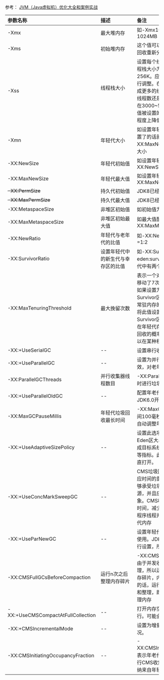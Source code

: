 参考： [JVM（Java虚拟机）优化大全和案例实战](http://blog.csdn.net/kthq/article/details/8618052)

|参数名称|描述|备注|
|:---|:----|:----|
|-Xmx|最大堆内存|如-Xmx1024m就是配置最大堆内存为1024MB|
|-Xms|初始堆内存|这个值可以和Xmx配置成相同的，避免每次回收重新分配内存|
|-Xss|线程栈大小 &nbsp;&nbsp;&nbsp;&nbsp;&nbsp;&nbsp;&nbsp;&nbsp;&nbsp;&nbsp;&nbsp;&nbsp;&nbsp;&nbsp;&nbsp;&nbsp;&nbsp;&nbsp;&nbsp;&nbsp;&nbsp;&nbsp;&nbsp;&nbsp;|设置每个线程的栈大小。JDK5.0以后每个线程栈大小为1M，之前每个线程栈大小为256K。应当根据应用的线程所需内存大小进行调整。在相同物理内存下，减小这个值能生成更多的线程。但是操作系统对一个进程内的线程数还是有限制的，不能无限生成，经验值在3000~5000左右。需要注意的是：当这个值被设置的较大（例如>2MB）时将会在很大程度上降低系统的性能|
|-Xmn|年轻代大小|如设置年轻代大小为2G-Xmn2G，这个值设置了的话就可以不用设置-XX:NewSize和XX:MaxNewSize，它可以直接配置年轻代的大小|
|-XX:NewSize|年轻代初始值|如设置年轻代初始值为100M：-XX:NewSize=100m|
|-XX:MaxNewSize|年轻代最大值|如设置年轻代上限为100M：-XX:MaxNewSize=100m|
|~~-XX:PermSize~~|持久代初始值|JDK8已经废弃了持久代了|
|~~-XX:MaxPermSize~~|持久代最大值|JDK8已经废弃了持久代了|
|-XX:MetaspaceSize|非堆区初始值|如初始值为2G，-XX:MetaspaceSize=2G|
|-XX:MaxMetaspaceSize|非堆区初始最大值|如最大值配置为2G，-XX:MaxMetaspaceSize=2G|
|-XX:NewRatio|年轻代与老年代的比值|如-XX:NewRatio=2，表示年轻代：老年代=1:2|
|-XX:SurvivorRatio|设置年轻代中的新生代与幸存区的比值|如-XX:SurvivorRatio=3，表示eden:survivor=3:2,为什么不是3:1呢，年轻代中有两个相同的Survivor区和一个eden区|
|-XX:MaxTenuringThreshold|最大挽留次数|表示一个对象如果在Survivor区（救助空间）移动了7次还没有被垃圾回收就进入年老代。如果设置为0的话，则年轻代对象不经过Survivor区，直接进入年老代，对于需要大量常驻内存的应用，这样做可以提高效率。如果将此值设置为一个较大值，则年轻代对象会在Survivor区进行多次复制，这样可以增加对象在年轻代存活时间，增加对象在年轻代被垃圾回收的概率，减少Full GC的频率，这样做可以在某种程度上提高服务稳定性。|
|-XX:+UseSerialGC|--|设置串行收集器|
|-XX:+UseParallelGC|--|设置为并行收集器，这个配置仅对年轻代有效，对老年代仍旧采用串行收集|
|-XX:ParallelGCThreads|并行收集器线程数目|-XX:ParallelGCThreads=20，20个线程同时进行垃圾回收，建议与CPU数目相同|
|-XX:+UseParallelOldGC|--|配置年老代垃圾收集方式为并行收集。JDK6.0开始支持对年老代并行收集。|
|-XX:MaxGCPauseMillis|年轻代垃圾回收最长时间|-XX:MaxGCPauseMillis=100，最大回收时间100毫秒，如果无法满足此时间，JVM会自动调整年轻代大小，以满足此时间。|
|-XX:+UseAdaptiveSizePolicy|--|设置此选项后，并行收集器会自动调整年轻代Eden区大小和Survivor区大小的比例，以达成目标系统规定的最低响应时间或者收集频率等指标。此参数建议在使用并行收集器时，一直打开。|
|-XX:+UseConcMarkSweepGC|--|CMS垃圾回收器，它的主要适合场景是对响应时间的重要性需求大于对吞吐量的需求，能够承受垃圾回收线程和应用线程共享CPU资源，并且应用中存在比较多的长生命周期对象。CMS收集的目标是尽量减少应用的暂停时间，减少Full GC发生的几率，利用和应用程序线程并发的垃圾回收线程来标记清除年老代内存|
|-XX:+UseParNewGC|--|设置年轻代为并发收集。可与CMS收集同时使用。JDK5.0以上，JVM会根据系统配置自行设置，所以无需再设置此参数。|
|-XX:CMSFullGCsBeforeCompaction|运行n次之后整理内存碎片|-XX:CMSFullGCsBeforeCompaction=5，由于并发收集器不对内存空间进行压缩和整理，所以运行一段时间并行收集以后会产生内存碎片，内存使用效率降低。此参数设置为0的话，运行0次Full GC后对内存空间进行压缩和整理，即每次Full GC后立刻开始压缩和整理内存|
|-XX:+UseCMSCompactAtFullCollection|--|打开内存空间的压缩和整理，在Full GC后执行。可能会影响性能，但可以消除内存碎片。|
|-XX:+CMSIncrementalMode|--|设置为增量收集模式。一般适用于单CPU情况。|
|-XX:CMSInitiatingOccupancyFraction|--|-XX:CMSInitiatingOccupancyFraction=70，表示年老代内存空间使用到70%时就开始执行CMS收集，以确保年老代有足够的空间接纳来自年轻代的对象，避免Full GC的发生。|
